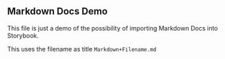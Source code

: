 ## Markdown Docs Demo

This file is just a demo of the possibility of importing Markdown Docs into Storybook.

This uses the filename as title `Markdown+Filename.md`